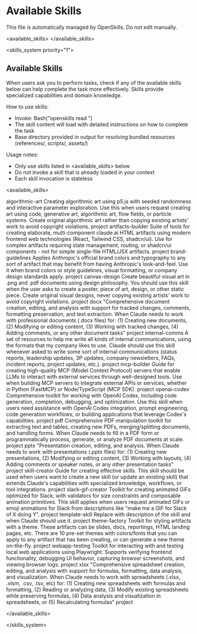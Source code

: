 # Available Skills

This file is automatically managed by OpenSkills. Do not edit manually.

<available_skills>
</available_skills>

<skills_system priority="1">

## Available Skills

<!-- SKILLS_TABLE_START -->
<usage>
When users ask you to perform tasks, check if any of the available skills below can help complete the task more effectively. Skills provide specialized capabilities and domain knowledge.

How to use skills:
- Invoke: Bash("openskills read <skill-name>")
- The skill content will load with detailed instructions on how to complete the task
- Base directory provided in output for resolving bundled resources (references/, scripts/, assets/)

Usage notes:
- Only use skills listed in <available_skills> below
- Do not invoke a skill that is already loaded in your context
- Each skill invocation is stateless
</usage>

<available_skills>

<skill>
<name>algorithmic-art</name>
<description>Creating algorithmic art using p5.js with seeded randomness and interactive parameter exploration. Use this when users request creating art using code, generative art, algorithmic art, flow fields, or particle systems. Create original algorithmic art rather than copying existing artists' work to avoid copyright violations.</description>
<location>project</location>
</skill>

<skill>
<name>artifacts-builder</name>
<description>Suite of tools for creating elaborate, multi-component claude.ai HTML artifacts using modern frontend web technologies (React, Tailwind CSS, shadcn/ui). Use for complex artifacts requiring state management, routing, or shadcn/ui components - not for simple single-file HTML/JSX artifacts.</description>
<location>project</location>
</skill>

<skill>
<name>brand-guidelines</name>
<description>Applies Anthropic's official brand colors and typography to any sort of artifact that may benefit from having Anthropic's look-and-feel. Use it when brand colors or style guidelines, visual formatting, or company design standards apply.</description>
<location>project</location>
</skill>

<skill>
<name>canvas-design</name>
<description>Create beautiful visual art in .png and .pdf documents using design philosophy. You should use this skill when the user asks to create a poster, piece of art, design, or other static piece. Create original visual designs, never copying existing artists' work to avoid copyright violations.</description>
<location>project</location>
</skill>

<skill>
<name>docx</name>
<description>"Comprehensive document creation, editing, and analysis with support for tracked changes, comments, formatting preservation, and text extraction. When Claude needs to work with professional documents (.docx files) for: (1) Creating new documents, (2) Modifying or editing content, (3) Working with tracked changes, (4) Adding comments, or any other document tasks"</description>
<location>project</location>
</skill>

<skill>
<name>internal-comms</name>
<description>A set of resources to help me write all kinds of internal communications, using the formats that my company likes to use. Claude should use this skill whenever asked to write some sort of internal communications (status reports, leadership updates, 3P updates, company newsletters, FAQs, incident reports, project updates, etc.).</description>
<location>project</location>
</skill>

<skill>
<name>mcp-builder</name>
<description>Guide for creating high-quality MCP (Model Context Protocol) servers that enable LLMs to interact with external services through well-designed tools. Use when building MCP servers to integrate external APIs or services, whether in Python (FastMCP) or Node/TypeScript (MCP SDK).</description>
<location>project</location>
</skill>

<skill>
<name>openai-codex</name>
<description>Comprehensive toolkit for working with OpenAI Codex, including code generation, completion, debugging, and optimization. Use this skill when users need assistance with OpenAI Codex integration, prompt engineering, code generation workflows, or building applications that leverage Codex's capabilities.</description>
<location>project</location>
</skill>

<skill>
<name>pdf</name>
<description>Comprehensive PDF manipulation toolkit for extracting text and tables, creating new PDFs, merging/splitting documents, and handling forms. When Claude needs to fill in a PDF form or programmatically process, generate, or analyze PDF documents at scale.</description>
<location>project</location>
</skill>

<skill>
<name>pptx</name>
<description>"Presentation creation, editing, and analysis. When Claude needs to work with presentations (.pptx files) for: (1) Creating new presentations, (2) Modifying or editing content, (3) Working with layouts, (4) Adding comments or speaker notes, or any other presentation tasks"</description>
<location>project</location>
</skill>

<skill>
<name>skill-creator</name>
<description>Guide for creating effective skills. This skill should be used when users want to create a new skill (or update an existing skill) that extends Claude's capabilities with specialized knowledge, workflows, or tool integrations.</description>
<location>project</location>
</skill>

<skill>
<name>slack-gif-creator</name>
<description>Toolkit for creating animated GIFs optimized for Slack, with validators for size constraints and composable animation primitives. This skill applies when users request animated GIFs or emoji animations for Slack from descriptions like "make me a GIF for Slack of X doing Y".</description>
<location>project</location>
</skill>

<skill>
<name>template-skill</name>
<description>Replace with description of the skill and when Claude should use it.</description>
<location>project</location>
</skill>

<skill>
<name>theme-factory</name>
<description>Toolkit for styling artifacts with a theme. These artifacts can be slides, docs, reportings, HTML landing pages, etc. There are 10 pre-set themes with colors/fonts that you can apply to any artifact that has been creating, or can generate a new theme on-the-fly.</description>
<location>project</location>
</skill>

<skill>
<name>webapp-testing</name>
<description>Toolkit for interacting with and testing local web applications using Playwright. Supports verifying frontend functionality, debugging UI behavior, capturing browser screenshots, and viewing browser logs.</description>
<location>project</location>
</skill>

<skill>
<name>xlsx</name>
<description>"Comprehensive spreadsheet creation, editing, and analysis with support for formulas, formatting, data analysis, and visualization. When Claude needs to work with spreadsheets (.xlsx, .xlsm, .csv, .tsv, etc) for: (1) Creating new spreadsheets with formulas and formatting, (2) Reading or analyzing data, (3) Modify existing spreadsheets while preserving formulas, (4) Data analysis and visualization in spreadsheets, or (5) Recalculating formulas"</description>
<location>project</location>
</skill>

</available_skills>
<!-- SKILLS_TABLE_END -->

</skills_system>
